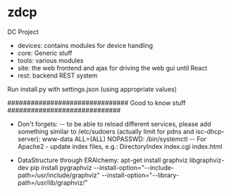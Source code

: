 # zdcp
DC Project

- devices: contains modules for device handling 
- core: Generic stuff
- tools: various modules 
- site: the web frontend and ajax for driving the web gui until React
- rest: backend REST system

Run install.py with settings.json (using appropriate values)

############################### Good to know stuff #############################
- Don't forgets:
-- to be able to reload different services, please add something similar to /etc/sudoers (actually limit for pdns and isc-dhcp-server):
www-data ALL=(ALL) NOPASSWD: /bin/systemctl
-- For Apache2 - update index files, e.g.: DirectoryIndex index.cgi index.html

- DataStructure through ERAlchemy:
apt-get install graphviz libgraphviz-dev
pip install pygraphviz --install-option="--include-path=/usr/include/graphviz" --install-option="--library-path=/usr/lib/graphviz/"

